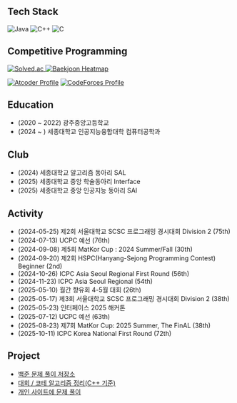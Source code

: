 ## Tech Stack
<p>
  <img alt="Java" src="https://img.shields.io/badge/Java-FF9A00?style=flat-square&logo=openjdk&logoColor=white">
  <img alt="C++" src="https://img.shields.io/badge/C%2B%2B-00599C?style=flat-square&logo=cplusplus&logoColor=white">
  <img alt="C" src="https://img.shields.io/badge/C-239DFF?style=flat-square&logo=c&logoColor=white">
</p>

## Competitive Programming
<p>
  <a href="https://solved.ac/profile/rlatjwls3333/">
    <img alt="Solved.ac" src="https://mazassumnida.wtf/api/v2/generate_badge?boj=rlatjwls3333">
    <img alt="Baekjoon Heatmap" src="https://mazandi.herokuapp.com/api?handle=rlatjwls3333&theme=dark">
  </a>
</p>
<p>
  
  [![Atcoder Profile](https://atcoder-badge.kro.kr?id=rlatjwls7882)](https://atcoder.jp/users/rlatjwls7882)
  [![CodeForces Profile](https://cf.leed.at?id=rlatjwls7882)](https://codeforces.com/profile/rlatjwls7882)
</p>

## Education
- (2020 ~ 2022) 광주중앙고등학교
- (2024 ~ ) 세종대학교 인공지능융합대학 컴퓨터공학과

## Club
- (2024) 세종대학교 알고리즘 동아리 SAL
- (2025) 세종대학교 중앙 학술동아리 Interface
- (2025) 세종대학교 중앙 인공지능 동아리 SAI

## Activity
- (2024-05-25) 제2회 서울대학교 SCSC 프로그래밍 경시대회 Division 2 (75th)
- (2024-07-13) UCPC 예선 (76th)
- (2024-09-08) 제5회 MatKor Cup : 2024 Summer/Fall (30th)
- (2024-09-20) 제2회 HSPC(Hanyang-Sejong Programming Contest) Beginner (2nd)
- (2024-10-26) ICPC Asia Seoul Regional First Round (56th)
- (2024-11-23) ICPC Asia Seoul Regional (54th)
- (2025-05-10) 월간 향유회 4-5월 대회 (26th)
- (2025-05-17) 제3회 서울대학교 SCSC 프로그래밍 경시대회 Division 2 (38th)
- (2025-05-23) 인터페이스 2025 해커톤
- (2025-07-12) UCPC 예선 (63th)
- (2025-08-23) 제7회 MatKor Cup: 2025 Summer, The FinAL (38th)
- (2025-10-11) ICPC Korea National First Round (72th)

## Project
- [백준 문제 풀이 저장소](https://github.com/rlatjwls7882/Baekjoon)
- [대회 / 코테 알고리즘 정리(C++ 기준)](https://github.com/rlatjwls7882/Cpp-Algorithms)
- [개인 사이트에 문제 풀이](https://projectbpm.kro.kr/user/rlatjwls3333)
